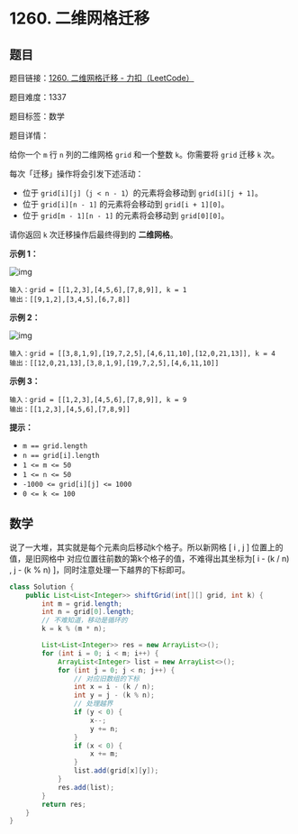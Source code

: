 # 1260. 二维网格迁移

## 题目

题目链接：[1260. 二维网格迁移 - 力扣（LeetCode）](https://leetcode.cn/problems/shift-2d-grid/description/)

题目难度：1337

题目标签：数学

题目详情：

给你一个 `m` 行 `n` 列的二维网格 `grid` 和一个整数 `k`。你需要将 `grid` 迁移 `k` 次。

每次「迁移」操作将会引发下述活动：

- 位于 `grid[i][j]`（`j < n - 1`）的元素将会移动到 `grid[i][j + 1]`。
- 位于 `grid[i][n - 1]` 的元素将会移动到 `grid[i + 1][0]`。
- 位于 `grid[m - 1][n - 1]` 的元素将会移动到 `grid[0][0]`。

请你返回 `k` 次迁移操作后最终得到的 **二维网格**。

**示例 1：**

![img](https://assets.leetcode-cn.com/aliyun-lc-upload/uploads/2019/11/16/e1-1.png)

```
输入：grid = [[1,2,3],[4,5,6],[7,8,9]], k = 1
输出：[[9,1,2],[3,4,5],[6,7,8]]
```

**示例 2：**

![img](https://assets.leetcode-cn.com/aliyun-lc-upload/uploads/2019/11/16/e2-1.png)

```
输入：grid = [[3,8,1,9],[19,7,2,5],[4,6,11,10],[12,0,21,13]], k = 4
输出：[[12,0,21,13],[3,8,1,9],[19,7,2,5],[4,6,11,10]]
```

**示例 3：**

```
输入：grid = [[1,2,3],[4,5,6],[7,8,9]], k = 9
输出：[[1,2,3],[4,5,6],[7,8,9]]
```

**提示：**

- `m == grid.length`
- `n == grid[i].length`
- `1 <= m <= 50`
- `1 <= n <= 50`
- `-1000 <= grid[i][j] <= 1000`
- `0 <= k <= 100`



## 数学

说了一大堆，其实就是每个元素向后移动k个格子。所以新网格 [ i , j ] 位置上的值，是旧网格中 对应位置往前数的第k个格子的值，不难得出其坐标为[ i - (k / n) , j - (k % n) ]，同时注意处理一下越界的下标即可。

``` java
class Solution {
    public List<List<Integer>> shiftGrid(int[][] grid, int k) {
        int m = grid.length;
        int n = grid[0].length;
        // 不难知道，移动是循环的
        k = k % (m * n);

        List<List<Integer>> res = new ArrayList<>();
        for (int i = 0; i < m; i++) {
            ArrayList<Integer> list = new ArrayList<>();
            for (int j = 0; j < n; j++) {
                // 对应旧数组的下标
                int x = i - (k / n);
                int y = j - (k % n);
                // 处理越界
                if (y < 0) {
                    x--;
                    y += n;
                }
                if (x < 0) {
                    x += m;
                }
                list.add(grid[x][y]);
            }
            res.add(list);
        }
        return res;
    }
}
```